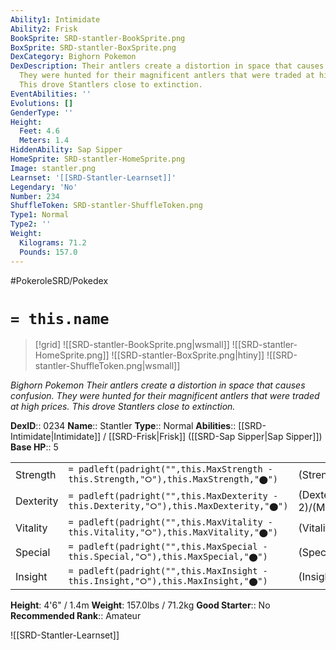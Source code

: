 ```yaml
---
Ability1: Intimidate
Ability2: Frisk
BookSprite: SRD-stantler-BookSprite.png
BoxSprite: SRD-stantler-BoxSprite.png
DexCategory: Bighorn Pokemon
DexDescription: Their antlers create a distortion in space that causes confusion.
  They were hunted for their magnificent antlers that were traded at high prices.
  This drove Stantlers close to extinction.
EventAbilities: ''
Evolutions: []
GenderType: ''
Height:
  Feet: 4.6
  Meters: 1.4
HiddenAbility: Sap Sipper
HomeSprite: SRD-stantler-HomeSprite.png
Image: stantler.png
Learnset: '[[SRD-Stantler-Learnset]]'
Legendary: 'No'
Number: 234
ShuffleToken: SRD-stantler-ShuffleToken.png
Type1: Normal
Type2: ''
Weight:
  Kilograms: 71.2
  Pounds: 157.0
---
```


#PokeroleSRD/Pokedex

# `= this.name`

> [!grid]
> ![[SRD-stantler-BookSprite.png|wsmall]]
> ![[SRD-stantler-HomeSprite.png]]
> ![[SRD-stantler-BoxSprite.png|htiny]]
> ![[SRD-stantler-ShuffleToken.png|wsmall]]


*Bighorn Pokemon*
*Their antlers create a distortion in space that causes confusion. They were hunted for their magnificent antlers that were traded at high prices. This drove Stantlers close to extinction.*

**DexID**:: 0234
**Name**:: Stantler
**Type**:: Normal
**Abilities**:: [[SRD-Intimidate|Intimidate]] / [[SRD-Frisk|Frisk]] ([[SRD-Sap Sipper|Sap Sipper]])
**Base HP**:: 5

|           |                                                                                        |                                          |
| --------- | -------------------------------------------------------------------------------------- | ---------------------------------------- |
| Strength  | `= padleft(padright("",this.MaxStrength - this.Strength,"⭘"),this.MaxStrength,"⬤")`    | (Strength::3)/(MaxStrength::6)   |
| Dexterity | `= padleft(padright("",this.MaxDexterity - this.Dexterity,"⭘"),this.MaxDexterity,"⬤")` | (Dexterity:: 2)/(MaxDexterity::5) |
| Vitality  | `= padleft(padright("",this.MaxVitality - this.Vitality,"⭘"),this.MaxVitality,"⬤")`    | (Vitality::2)/(MaxVitality::4)   |
| Special   | `= padleft(padright("",this.MaxSpecial - this.Special,"⭘"),this.MaxSpecial,"⬤")`       | (Special::1)/(MaxSpecial::5)     |
| Insight   | `= padleft(padright("",this.MaxInsight - this.Insight,"⭘"),this.MaxInsight,"⬤")`       | (Insight::2)/(MaxInsight::4)     |

**Height**: 4'6" / 1.4m
**Weight**: 157.0lbs / 71.2kg
**Good Starter**:: No
**Recommended Rank**:: Amateur

![[SRD-Stantler-Learnset]]